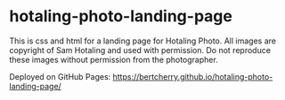 # hotaling-photo-landing-page

This is css and html for a landing page for Hotaling Photo. All images are copyright of Sam Hotaling and used with permission. Do not reproduce these images without permission from the photographer. 

Deployed on GitHub Pages: https://bertcherry.github.io/hotaling-photo-landing-page/